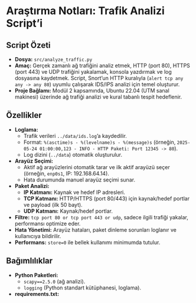 # Araştırma Notları: Trafik Analizi Script’i

## Script Özeti
- **Dosya:** `src/analyze_traffic.py`
- **Amaç:** Gerçek zamanlı ağ trafiğini analiz etmek, HTTP (port 80), HTTPS (port 443) ve UDP trafiğini yakalamak, konsola yazdırmak ve log dosyasına kaydetmek. Script, Snort’un HTTP kuralıyla (`alert tcp any any -> any 80`) uyumlu çalışarak IDS/IPS analizi için temel oluşturur.
- **Proje Bağlamı:** Modül 2 kapsamında, Ubuntu 22.04 (UTM sanal makinesi) üzerinde ağ trafiği analizi ve kural tabanlı tespit hedeflenir.

## Özellikler
- **Loglama:**
  - Trafik verileri `../data/ids.log`’a kaydedilir.
  - Format: `%(asctime)s - %(levelname)s - %(message)s` (örneğin, `2025-05-24 01:00:00,123 - INFO - HTTP Paketi: Port 12345 -> 80`).
  - Log dizini (`../data`) otomatik oluşturulur.
- **Arayüz Seçimi:**
  - Aktif ağ arayüzlerini otomatik tarar ve ilk aktif arayüzü seçer (örneğin, `enp0s1`, IP: 192.168.64.14).
  - Hata durumunda manuel arayüz seçimi sunar.
- **Paket Analizi:**
  - **IP Katmanı:** Kaynak ve hedef IP adresleri.
  - **TCP Katmanı:** HTTP/HTTPS (port 80/443) için kaynak/hedef portlar ve payload (ilk 50 bayt).
  - **UDP Katmanı:** Kaynak/hedef portlar.
- **Filtre:** `tcp port 80 or tcp port 443 or udp`, sadece ilgili trafiği yakalar, performansı optimize eder.
- **Hata Yönetimi:** Arayüz hataları, paket dinleme sorunları loglanır ve kullanıcıya bildirilir.
- **Performans:** `store=0` ile bellek kullanımı minimumda tutulur.

## Bağımlılıklar
- **Python Paketleri:**
  - `scapy==2.5.0` (ağ analizi).
  - `logging` (Python standart kütüphanesi, loglama).
- **requirements.txt:**